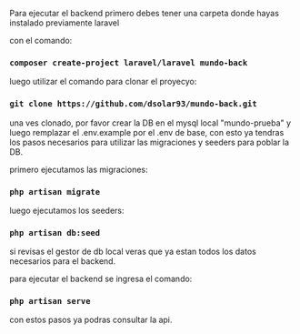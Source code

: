 Para ejecutar el backend primero debes tener una carpeta donde hayas instalado previamente laravel

con el comando:

### `composer create-project laravel/laravel mundo-back`

luego utilizar el comando para clonar el proyecyo:

### `git clone https://github.com/dsolar93/mundo-back.git`

una ves clonado, por favor crear la DB en el mysql local "mundo-prueba" y luego remplazar el .env.example por el .env de base, con esto ya tendras los pasos necesarios para utilizar las migraciones y seeders para poblar la DB.

primero ejecutamos las migraciones:

### `php artisan migrate`

luego ejecutamos los seeders:

### `php artisan db:seed`

si revisas el gestor de db local veras que ya estan todos los datos necesarios para el backend.

para ejecutar el backend se ingresa el comando:

### `php artisan serve`

con estos pasos ya podras consultar la api.
